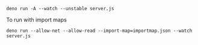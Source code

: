 `deno run -A --watch --unstable server.js `

To run with import maps
```shell
deno run --allow-net --allow-read --import-map=importmap.json --watch  server.js
```